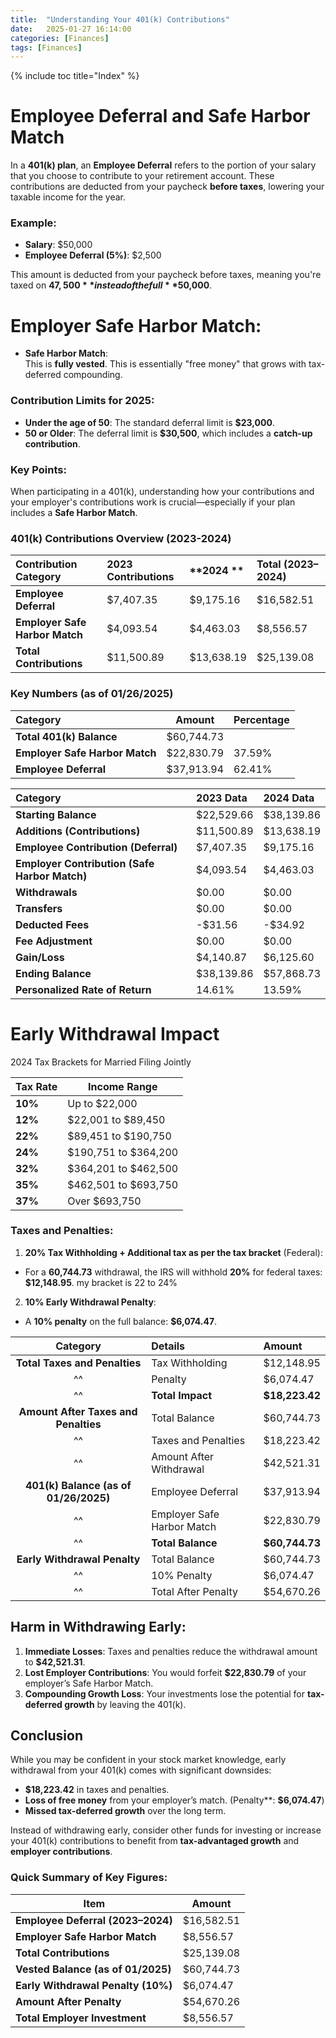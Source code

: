 ```yaml
---
title:  "Understanding Your 401(k) Contributions"
date:   2025-01-27 16:14:00
categories: [Finances] 
tags: [Finances]
---
```

{% include toc title="Index" %}

# Employee Deferral and Safe Harbor Match
In a **401(k) plan**, an **Employee Deferral** refers to the portion of your salary that you choose to contribute to your 
retirement account. These contributions are deducted from your paycheck **before taxes**, lowering your taxable income for the year.

### Example:
- **Salary**: $50,000
- **Employee Deferral (5%)**: $2,500  

This amount is deducted from your paycheck before taxes, meaning you're taxed on **$47,500** instead of the full **$50,000**.

# **Employer Safe Harbor Match**:
- **Safe Harbor Match**:  
This is **fully vested**. This is essentially "free money" that grows with tax-deferred compounding.

### Contribution Limits for 2025:
- **Under the age of 50**: The standard deferral limit is **$23,000**.
- **50 or Older**: The deferral limit is **$30,500**, which includes a **catch-up contribution**.

### Key Points:
When participating in a 401(k), understanding how your contributions and your employer's contributions work is 
crucial—especially if your plan includes a **Safe Harbor Match**. 

### **401(k) Contributions Overview (2023-2024)**

| **Contribution Category**       | **2023 Contributions** | **2024 **  | **Total (2023–2024)** |
|:--------------------------------|:-----------------------|:-----------|:----------------------|
| **Employee Deferral**           | $7,407.35              | $9,175.16  | $16,582.51            |
| **Employer Safe Harbor Match**  | $4,093.54              | $4,463.03  | $8,556.57             |
| **Total Contributions**         | $11,500.89             | $13,638.19 | $25,139.08            |

### **Key Numbers (as of 01/26/2025)**

| **Category**                   | **Amount** | **Percentage** |
|:-------------------------------|------------|----------------|
| **Total 401(k) Balance**       | $60,744.73 |                |
| **Employer Safe Harbor Match** | $22,830.79 | 37.59%         |
| **Employee Deferral**          | $37,913.94 | 62.41%         |


| **Category**                                  | **2023 Data** | **2024 Data** |
|:----------------------------------------------|:--------------|:--------------|
| **Starting Balance**                          | $22,529.66    | $38,139.86    |
| **Additions (Contributions)**                 | $11,500.89    | $13,638.19    |
| **Employee Contribution (Deferral)**          | $7,407.35     | $9,175.16     |
| **Employer Contribution (Safe Harbor Match)** | $4,093.54     | $4,463.03     |
| **Withdrawals**                               | $0.00         | $0.00         |
| **Transfers**                                 | $0.00         | $0.00         |
| **Deducted Fees**                             | -$31.56       | -$34.92       |
| **Fee Adjustment**                            | $0.00         | $0.00         |
| **Gain/Loss**                                 | $4,140.87     | $6,125.60     |
| **Ending Balance**                            | $38,139.86    | $57,868.73    |
| **Personalized Rate of Return**               | 14.61%        | 13.59%        |


# Early Withdrawal Impact
2024 Tax Brackets for Married Filing Jointly

| **Tax Rate** | **Income Range**             |
|--------------|------------------------------|
| **10%**      | Up to $22,000                |
| **12%**      | $22,001 to $89,450           |
| **22%**      | $89,451 to $190,750          |
| **24%**      | $190,751 to $364,200         |
| **32%**      | $364,201 to $462,500         |
| **35%**      | $462,501 to $693,750         |
| **37%**      | Over $693,750                |


### Taxes and Penalties:
1. **20% Tax Withholding + Additional tax as per the tax bracket** (Federal):
- For a **60,744.73** withdrawal, the IRS will withhold **20%** for federal taxes: **$12,148.95**. my bracket is 22 to 24%
2. **10% Early Withdrawal Penalty**:
- A **10% penalty** on the full balance: **$6,074.47**.

|              **Category**              | **Details**                | **Amount**        |
|:--------------------------------------:|:---------------------------|:------------------|
|     **Total Taxes and Penalties**      | Tax Withholding            | $12,148.95        |
|                   ^^                   | Penalty                    | $6,074.47         |
|                   ^^                   | **Total Impact**           | **$18,223.42**    |
|  **Amount After Taxes and Penalties**  | Total Balance              | $60,744.73        |
|                   ^^                   | Taxes and Penalties        | $18,223.42        |
|                   ^^                   | Amount After Withdrawal    | $42,521.31        |
| **401(k) Balance (as of 01/26/2025)**  | Employee Deferral          | $37,913.94        |
|                   ^^                   | Employer Safe Harbor Match | $22,830.79        |
|                   ^^                   | **Total Balance**          | **$60,744.73**    |
|      **Early Withdrawal Penalty**      | Total Balance              | $60,744.73        |
|                   ^^                   | 10% Penalty                | $6,074.47         |
|                   ^^                   | Total After Penalty        | $54,670.26        |


## **Harm in Withdrawing Early**:

1. **Immediate Losses**: Taxes and penalties reduce the withdrawal amount to **$42,521.31**.
2. **Lost Employer Contributions**: You would forfeit **$22,830.79** of your employer’s Safe Harbor Match.
3. **Compounding Growth Loss**: Your investments lose the potential for **tax-deferred growth** by leaving the 401(k).


## Conclusion

While you may be confident in your stock market knowledge, early withdrawal from your 401(k) comes with significant downsides:
- **$18,223.42** in taxes and penalties.
- **Loss of free money** from your employer’s match. (Penalty**: **$6,074.47**)
- **Missed tax-deferred growth** over the long term.

Instead of withdrawing early, consider other funds for investing or increase your 401(k) contributions to benefit from 
**tax-advantaged growth** and **employer contributions**.

### Quick Summary of Key Figures:

| **Item**                         | **Amount**               |
|-----------------------------------|--------------------------|
| **Employee Deferral (2023–2024)** | $16,582.51               |
| **Employer Safe Harbor Match**   | $8,556.57                |
| **Total Contributions**          | $25,139.08               |
| **Vested Balance (as of 01/2025)**| $60,744.73               |
| **Early Withdrawal Penalty (10%)**| $6,074.47                |
| **Amount After Penalty**         | $54,670.26               |
| **Total Employer Investment**    | $8,556.57                |
